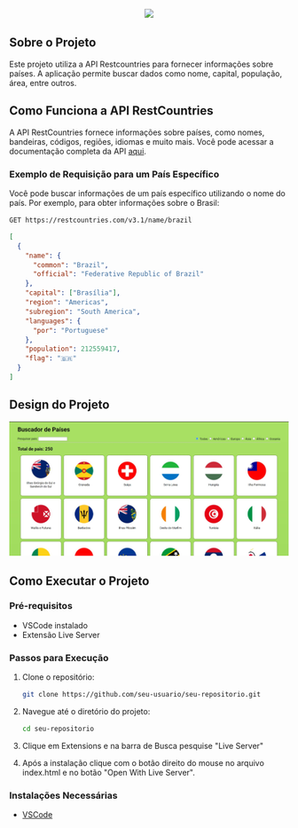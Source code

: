 <!-- markdownlint-disable MD041 -->
<!-- markdownlint-disable MD045 -->
<!-- markdownlint-disable MD033 -->
<p align="center">
  <img src="https://img.shields.io/badge/Buscador-Países-green" height="130">
</p>
<!-- markdownlint-enable MD033 -->

## Sobre o Projeto

Este projeto utiliza a API Restcountries para fornecer informações sobre países. A aplicação permite buscar dados como nome, capital, população, área, entre outros.

## Como Funciona a API RestCountries

A API RestCountries fornece informações sobre países, como nomes, bandeiras, códigos, regiões, idiomas e muito mais. Você pode acessar a documentação completa da API [aqui](https://restcountries.com/).

### Exemplo de Requisição para um País Específico

Você pode buscar informações de um país específico utilizando o nome do país. Por exemplo, para obter informações sobre o Brasil:

```http
GET https://restcountries.com/v3.1/name/brazil
```

```json
[
  {
    "name": {
      "common": "Brazil",
      "official": "Federative Republic of Brazil"
    },
    "capital": ["Brasília"],
    "region": "Americas",
    "subregion": "South America",
    "languages": {
      "por": "Portuguese"
    },
    "population": 212559417,
    "flag": "🇧🇷"
  }
]
```

## Design do Projeto

![imagem](/assets/design-projeto.jpg)

## Como Executar o Projeto

### Pré-requisitos

- VSCode instalado
- Extensão Live Server

### Passos para Execução

1. Clone o repositório:

    ```bash
    git clone https://github.com/seu-usuario/seu-repositorio.git
    ```

2. Navegue até o diretório do projeto:

    ```bash
    cd seu-repositorio
    ```

3. Clique em Extensions e na barra de Busca pesquise "Live Server"

4. Após a instalação clique com o botão direito do mouse no arquivo index.html e no botão "Open With Live Server".

### Instalações Necessárias

- [VSCode](https://code.visualstudio.com/)
